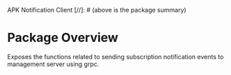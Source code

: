 APK Notification Client
[//]: # (above is the package summary)

# Package Overview
Exposes the functions related to sending subscription notification events to management server using grpc.
